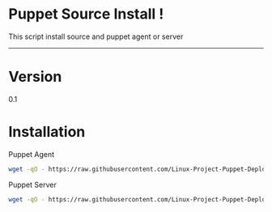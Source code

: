 Puppet Source Install !
=======================

This script install source and puppet agent or server

----------

# Version

0.1

# Installation

Puppet Agent
```sh
wget -qO - https://raw.githubusercontent.com/Linux-Project-Puppet-Deploy/puppet-install-script/master/install.sh | sh -s agent
```

Puppet Server
```sh
wget -qO - https://raw.githubusercontent.com/Linux-Project-Puppet-Deploy/puppet-install-script/master/install.sh | sh -s server
```
